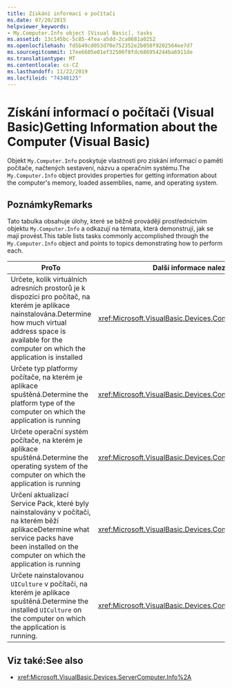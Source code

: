 ```yaml
---
title: Získání informací o počítači
ms.date: 07/20/2015
helpviewer_keywords:
- My.Computer.Info object [Visual Basic], tasks
ms.assetid: 13c145bc-5c85-4fea-a5dd-2ca8681a0252
ms.openlocfilehash: fd5b49cd053d70e752352e2b050f9202564ee7d7
ms.sourcegitcommit: 17ee6605e01ef32506f8fdc686954244ba6911de
ms.translationtype: MT
ms.contentlocale: cs-CZ
ms.lasthandoff: 11/22/2019
ms.locfileid: "74348125"
---
```

# <a name="getting-information-about-the-computer-visual-basic"></a><span data-ttu-id="13fcd-102">Získání informací o počítači (Visual Basic)</span><span class="sxs-lookup"><span data-stu-id="13fcd-102">Getting Information about the Computer (Visual Basic)</span></span>

<span data-ttu-id="13fcd-103">Objekt `My.Computer.Info` poskytuje vlastnosti pro získání informací o paměti počítače, načtených sestavení, názvu a operačním systému.</span><span class="sxs-lookup"><span data-stu-id="13fcd-103">The `My.Computer.Info` object provides properties for getting information about the computer's memory, loaded assemblies, name, and operating system.</span></span>

## <a name="remarks"></a><span data-ttu-id="13fcd-104">Poznámky</span><span class="sxs-lookup"><span data-stu-id="13fcd-104">Remarks</span></span>

<span data-ttu-id="13fcd-105">Tato tabulka obsahuje úlohy, které se běžně provádějí prostřednictvím objektu `My.Computer.Info` a odkazují na témata, která demonstrují, jak se mají provést.</span><span class="sxs-lookup"><span data-stu-id="13fcd-105">This table lists tasks commonly accomplished through the `My.Computer.Info` object and points to topics demonstrating how to perform each.</span></span>

|<span data-ttu-id="13fcd-106">Pro</span><span class="sxs-lookup"><span data-stu-id="13fcd-106">To</span></span>|<span data-ttu-id="13fcd-107">Další informace naleznete v tématu</span><span class="sxs-lookup"><span data-stu-id="13fcd-107">See</span></span>|
|---|---|
|<span data-ttu-id="13fcd-108">Určete, kolik virtuálních adresních prostorů je k dispozici pro počítač, na kterém je aplikace nainstalována.</span><span class="sxs-lookup"><span data-stu-id="13fcd-108">Determine how much virtual address space is available for the computer on which the application is installed</span></span>|<xref:Microsoft.VisualBasic.Devices.ComputerInfo.TotalVirtualMemory%2A>|
|<span data-ttu-id="13fcd-109">Určete typ platformy počítače, na kterém je aplikace spuštěná.</span><span class="sxs-lookup"><span data-stu-id="13fcd-109">Determine the platform type of the computer on which the application is running</span></span>|<xref:Microsoft.VisualBasic.Devices.ComputerInfo.OSPlatform%2A>|
|<span data-ttu-id="13fcd-110">Určete operační systém počítače, na kterém je aplikace spuštěná.</span><span class="sxs-lookup"><span data-stu-id="13fcd-110">Determine the operating system of the computer on which the application is running</span></span>|<xref:Microsoft.VisualBasic.Devices.ComputerInfo.OSFullName%2A>|
|<span data-ttu-id="13fcd-111">Určení aktualizací Service Pack, které byly nainstalovány v počítači, na kterém běží aplikace</span><span class="sxs-lookup"><span data-stu-id="13fcd-111">Determine what service packs have been installed on the computer on which the application is running</span></span>|<xref:Microsoft.VisualBasic.Devices.ComputerInfo.OSVersion%2A>|
|<span data-ttu-id="13fcd-112">Určete nainstalovanou `UICulture` v počítači, na kterém je aplikace spuštěná.</span><span class="sxs-lookup"><span data-stu-id="13fcd-112">Determine the installed `UICulture` on the computer on which the application is running.</span></span>|<xref:Microsoft.VisualBasic.Devices.ComputerInfo.InstalledUICulture%2A>|

## <a name="see-also"></a><span data-ttu-id="13fcd-113">Viz také:</span><span class="sxs-lookup"><span data-stu-id="13fcd-113">See also</span></span>

- <xref:Microsoft.VisualBasic.Devices.ServerComputer.Info%2A>
